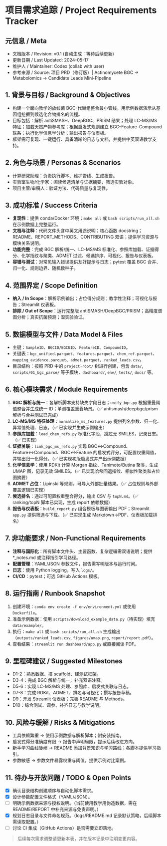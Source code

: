 # 项目需求追踪 / Project Requirements Tracker

## 元信息 / Meta
- 文档版本 / Revision: v0.1 (自动生成：等待后续更新)
- 更新日期 / Last Updated: 2024-05-17
- 维护人 / Maintainer: Codex (collab with user)
- 参考来源 / Source: 项目 PRD（修订版）| Actinomycete BGC → Metabolomics → Candidate Leads Mini-Pipeline

## 1. 背景与目标 / Background & Objectives
- 构建一个面向教学的放线菌 BGC-代谢组整合最小管线，用示例数据演示从基因组挖掘到候选化合物排名的流程。
- 目标包括：解析 antiSMASH、DeepBGC、PRISM 结果；处理 LC-MS/MS 特征；加载天然产物参考库；根据启发式规则建立 BGC–Feature–Compound 联系；执行化学信息学分析；输出报告与仪表板。
- 框架需可复现、一键运行、具备清晰的日志与文档，并提供中英双语教学支持。

## 2. 角色与场景 / Personas & Scenarios
- 计算研究助理：负责执行脚本、维护管线、生成报告。
- 实验室生物/化学家：阅读候选清单与证据摘要，筛选实验对象。
- 项目主管/审稿人：验证方法、代码质量与复现性。

## 3. 成功标准 / Success Criteria
- **复现性**：提供 conda/Docker 环境；`make all` 或 `bash scripts/run_all.sh` 在示例数据上完整运行。
- **文档与注释**：代码文件头含中英文用途说明；核心函数 docstring；README、REPORT_METHODS、CONTRIBUTING 双语；提供学习资源与模块关系说明。
- **功能完整**：完成 BGC 解析/统一、LC-MS/MS 标准化、参照库加载、证据得分、化学指纹与聚类、ADMET 过滤、候选排序、可视化、报告与仪表板。
- **容错与测试**：对常见输入错误提供友好提示与日志；pytest 覆盖 BGC 合并、归一化、规则边界、随机数种子。

## 4. 范围界定 / Scope Definition
- **纳入 / In Scope**：解析示例输出；占位得分规则；教学性注释；可视化与报告；Streamlit 仪表板。
- **排除 / Out of Scope**：运行完整版 antiSMASH/DeepBGC/PRISM；高精度谱图分析；真实抗菌预测；湿实验验证。

## 5. 数据模型与文件 / Data Model & Files
- 主键：`SampleID`、`BGCID/BGCUID`、`FeatureID`、`CompoundID`。
- 关键表：`bgc_unified.parquet`、`features.parquet`、`chem_ref.parquet`、`mapping_evidence.parquet`、`admet.parquet`、`ranked_leads.csv`。
- 目录结构：按照 PRD 中的 `project-root/` 树进行创建，包含 `data/`, `scripts/01_bgc_parse/` 等子模块，`dashboard/`, `env/`, `tests/`, `docs/` 等。

## 6. 核心模块需求 / Module Requirements
1. **BGC 解析与统一**：各解析脚本支持缺失字段日志；`unify_bgc.py` 根据重叠阈值整合并生成统一 ID；单测覆盖重叠场景。（✅ antismash/deepbgc/prism 解析与合并测试已完成）
2. **LC-MS/MS 特征处理**：`normalize_ms_features.py` 提供列名参数、归一化、异常值处理、日志。（✅ 已实现并生成示例输出）
3. **参照库加载**：`load_chem_refs.py` 标准化字段，跳过无 SMILES，记录日志。（✅ 已实现）
4. **证据关联**：`link_bgc_ms_refs.py` 实现 BGC↔Compound、Feature↔Compound、BGC↔Feature 的启发式评分，可配置权重阈值，并输出归一化得分。（✅ 已实现初版启发式并产出示例数据）
5. **化学信息学**：使用 RDKit 计算 Morgan 指纹、Tanimoto/Butina 聚类，生成 UMAP 图，记录无效 SMILES。（✅ 已实现哈希回退指纹、相似性聚类和占位图摘要）
6. **ADMET 占位**：Lipinski 等规则，可导入外部批量结果。（✅ 占位规则与外部覆盖逻辑已实现）
7. **候选排名**：通过可配置权重整合得分，输出 CSV 与 `topN.md`。（✅ ranking/topN 脚本已实现，生成 report 依赖数据）
8. **报告与仪表板**：`build_report.py` 组合模板与图表输出 PDF；Streamlit `app.py` 提供筛选与下载。（✅ 已实现生成 Markdown→PDF、仪表板加载排名）

## 7. 非功能要求 / Non-Functional Requirements
- **注释与国际化**：所有脚本文件头、主要函数、复杂逻辑需双语说明；提供 *_notes.md 或注释指引学习路径。
- **配置管理**：YAML/JSON 参数文件，报告需写明版本与运行时间。
- **日志**：使用 Python logging，写入 `logs/`。
- **CI/CD**：pytest；可选 GitHub Actions 模板。

## 8. 运行指南 / Runbook Snapshot
1. 创建环境：`conda env create -f env/environment.yml` 或使用 `Dockerfile`。
2. 准备示例数据：使用 `scripts/download_example_data.py`（待实现）填充 `data/example/`。
3. 执行：`make all` 或 `bash scripts/run_all.sh` 生成输出（`outputs/ranked_leads.csv`, `figures/umap.png`, `report/report.pdf`）。
4. 查看结果：`streamlit run dashboard/app.py` 或直接阅读 PDF。

## 9. 里程碑建议 / Suggested Milestones
- D1-2：熟悉数据、搭 scaffold、建测试框架。
- D3-4：完成 BGC 解析与统一，补充双语注释。
- D5-6：实现 LC-MS/MS 处理、参照库、启发式关联与日志。
- D7-8：完成 RDKit、ADMET、排名与可视化；撰写报告草稿。
- D9：开发 Streamlit 仪表板；完善 README 与 Methods。
- D10：综合测试、调参、补齐日志与教学说明。

## 10. 风险与缓解 / Risks & Mitigations
- 工具依赖繁重 → 使用示例数据与解析脚本；附安装指南。
- 启发式得分准确度有限 → 报告中声明局限，提示后续改进方向。
- 新手学习曲线陡峭 → README 添加背景知识与学习路线；各脚本提供学习指引。
- 参数敏感 → 参数文件暴露权重与阈值，提供示例对比案例。

## 11. 待办与开放问题 / TODO & Open Points
- [x] 确认目录结构创建顺序与自动化脚本需求。
- [x] 设计参数配置文件格式（YAML/JSON）。
- [ ] 明确示例数据来源与授权说明。（当前使用教学用伪造数据，需在 README/REPORT 中补充来源与免责声明。）
- [x] 规划日志目录与文件命名规范。（logs/README.md 记录默认策略，后续脚本需读取配置。）
- [ ] 讨论 CI 集成（GitHub Actions）是否需要立即落地。

> 后续每次需求调整请更新本表，并在版本记录中注明变更内容。
